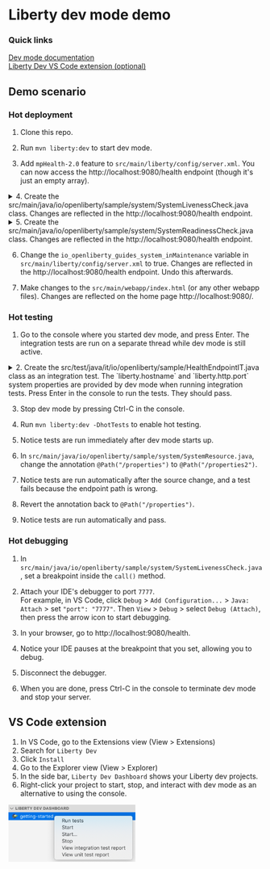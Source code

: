 # Liberty dev mode demo

### Quick links
[Dev mode documentation](https://github.com/OpenLiberty/ci.maven/blob/master/docs/dev.md)  
[Liberty Dev VS Code extension (optional)](https://marketplace.visualstudio.com/items?itemName=Open-Liberty.liberty-dev-vscode-ext)

## Demo scenario

### Hot deployment

1. Clone this repo.

2. Run `mvn liberty:dev` to start dev mode.

3. Add `mpHealth-2.0` feature to `src/main/liberty/config/server.xml`. You can now access the http://localhost:9080/health endpoint (though it's just an empty array).

<details>
    <summary>4. Create the src/main/java/io/openliberty/sample/system/SystemLivenessCheck.java class.  Changes are reflected in the http://localhost:9080/health endpoint.  </summary>

```
package io.openliberty.sample.system;

import javax.enterprise.context.ApplicationScoped;

import java.lang.management.MemoryMXBean;
import java.lang.management.ManagementFactory;

import org.eclipse.microprofile.health.Liveness;
import org.eclipse.microprofile.health.HealthCheck;
import org.eclipse.microprofile.health.HealthCheckResponse;

@Liveness
@ApplicationScoped
public class SystemLivenessCheck implements HealthCheck {

    @Override
    public HealthCheckResponse call() {
        MemoryMXBean memBean = ManagementFactory.getMemoryMXBean();
        long memUsed = memBean.getHeapMemoryUsage().getUsed();
        long memMax = memBean.getHeapMemoryUsage().getMax();
  
        return HealthCheckResponse.named(
            SystemResource.class.getSimpleName() + " liveness check")
                                  .withData("memory used", memUsed)
                                  .withData("memory max", memMax)
                                  .state(memUsed < memMax * 0.9).build();
    }
    
}
```
</details>

<details>
    <summary>5. Create the src/main/java/io/openliberty/sample/system/SystemReadinessCheck.java class.  Changes are reflected in the http://localhost:9080/health endpoint. </summary>

```
package io.openliberty.sample.system;

import javax.enterprise.context.ApplicationScoped;

import javax.inject.Inject;
import javax.inject.Provider;

import org.eclipse.microprofile.config.inject.ConfigProperty;
import org.eclipse.microprofile.health.Readiness;
import org.eclipse.microprofile.health.HealthCheck;
import org.eclipse.microprofile.health.HealthCheckResponse;
import org.eclipse.microprofile.health.HealthCheckResponseBuilder;

@Readiness
@ApplicationScoped
public class SystemReadinessCheck implements HealthCheck {

    @Inject
    @ConfigProperty(name = "io_openliberty_guides_system_inMaintenance")
    Provider<String> inMaintenance;
	
    @Override
    public HealthCheckResponse call() {
        HealthCheckResponseBuilder builder = HealthCheckResponse.named(
		SystemResource.class.getSimpleName() + " readiness check");
        if (inMaintenance != null && inMaintenance.get().equalsIgnoreCase("true")) {
            return builder.withData("services", "not available").down().build();
        }
        return builder.withData("services", "available").up().build();
    }
    
}
```
</details>

6. Change the `io_openliberty_guides_system_inMaintenance` variable in `src/main/liberty/config/server.xml` to true.  Changes are reflected in the http://localhost:9080/health endpoint.  Undo this afterwards.

7. Make changes to the `src/main/webapp/index.html` (or any other webapp files). Changes are reflected on the home page http://localhost:9080/.

### Hot testing

1. Go to the console where you started dev mode, and press Enter.  The integration tests are run on a separate thread while dev mode is still active.

<details>
    <summary>2. Create the src/test/java/it/io/openliberty/sample/HealthEndpointIT.java class as an integration test. The `liberty.hostname` and `liberty.http.port` system properties are provided by dev mode when running integration tests.  Press Enter in the console to run the tests. They should pass. </summary>
    
```
package it.io.openliberty.sample;

import static org.junit.Assert.assertEquals;

import javax.json.JsonObject;
import javax.ws.rs.client.Client;
import javax.ws.rs.client.ClientBuilder;
import javax.ws.rs.core.Response;

import org.apache.cxf.jaxrs.provider.jsrjsonp.JsrJsonpProvider;
import org.junit.After;
import org.junit.Before;
import org.junit.BeforeClass;
import org.junit.Test;

public class HealthEndpointIT {
    
    private static String baseUrl;
    private static final String HEALTH_ENDPOINT = "/health";
    private static final String LIVENESS_ENDPOINT = "/health/live";
    private static final String READINESS_ENDPOINT = "/health/ready";
    
    private Client client;
    private Response response;
    
    @BeforeClass
    public static void oneTimeSetup() {
        String hostname = System.getProperty("liberty.hostname", "localhost");
        String port = System.getProperty("liberty.http.port", "9080");
        baseUrl = "http://" + hostname + ":" + port + "/";
    }
    
    @Before
    public void setup() {
        response = null;
        client = ClientBuilder.newClient();
        client.register(JsrJsonpProvider.class);
    }
    
    @After
    public void teardown() {
        response.close();
        client.close();
    }

    @Test
    public void testHealthEndpoint() {
        String healthURL = baseUrl + HEALTH_ENDPOINT;
        response = this.getResponse(baseUrl + HEALTH_ENDPOINT);
        this.assertResponse(healthURL, response);
        
        JsonObject healthJson = response.readEntity(JsonObject.class);
        String expectedOutcome = "UP";
        String actualOutcome = healthJson.getString("status");
        assertEquals("Application should be healthy", expectedOutcome, actualOutcome);
       
        JsonObject healthCheck = healthJson.getJsonArray("checks").getJsonObject(0);
        String healthCheckName = healthCheck.getString("name");
        actualOutcome = healthCheck.getString("status");
        assertEquals(healthCheckName + " wasn't healthy", expectedOutcome, actualOutcome);

        healthCheck = healthJson.getJsonArray("checks").getJsonObject(1);
        healthCheckName = healthCheck.getString("name");
        actualOutcome = healthCheck.getString("status");
        assertEquals(healthCheckName + " wasn't healthy", expectedOutcome, actualOutcome);
    }

    @Test
    public void testLivenessEndpoint() {
        String livenessURL = baseUrl + LIVENESS_ENDPOINT;
        response = this.getResponse(baseUrl + LIVENESS_ENDPOINT);
        this.assertResponse(livenessURL, response);
        
        JsonObject healthJson = response.readEntity(JsonObject.class);
        String expectedOutcome = "UP";
        String actualOutcome = healthJson.getString("status");
        assertEquals("Applications liveness check passed", expectedOutcome, actualOutcome);
    }

    @Test
    public void testReadinessEndpoint() {
        String readinessURL = baseUrl + READINESS_ENDPOINT;
        response = this.getResponse(baseUrl + READINESS_ENDPOINT);
        this.assertResponse(readinessURL, response);
        
        JsonObject healthJson = response.readEntity(JsonObject.class);
        String expectedOutcome = "UP";
        String actualOutcome = healthJson.getString("status");
        assertEquals("Applications readiness check passed", expectedOutcome, actualOutcome);
    }
   
    private Response getResponse(String url) {
        return client.target(url).request().get();
    }

    private void assertResponse(String url, Response response) {
        assertEquals("Incorrect response code from " + url, 200, response.getStatus());
    }

}
```
</details>

3. Stop dev mode by pressing Ctrl-C in the console.

4. Run `mvn liberty:dev -DhotTests` to enable hot testing.

5. Notice tests are run immediately after dev mode starts up.

6. In `src/main/java/io/openliberty/sample/system/SystemResource.java`, change the annotation `@Path("/properties")` to `@Path("/properties2")`.

7. Notice tests are run automatically after the source change, and a test fails because the endpoint path is wrong.

8. Revert the annotation back to `@Path("/properties")`.

9. Notice tests are run automatically and pass.

### Hot debugging

1. In `src/main/java/io/openliberty/sample/system/SystemLivenessCheck.java`, set a breakpoint inside the `call()` method.

2. Attach your IDE's debugger to port `7777`.  
For example, in VS Code, click `Debug` > `Add Configuration...` > `Java: Attach` > set `"port": "7777"`.  Then `View` > `Debug` > select `Debug (Attach)`, then press the arrow icon to start debugging.

3. In your browser, go to http://localhost:9080/health.

4. Notice your IDE pauses at the breakpoint that you set, allowing you to debug.

5. Disconnect the debugger.

6. When you are done, press Ctrl-C in the console to terminate dev mode and stop your server.

## VS Code extension

1. In VS Code, go to the Extensions view (View > Extensions)
2. Search for `Liberty Dev`
3. Click `Install`
4. Go to the Explorer view (View > Explorer)
5. In the side bar, `Liberty Dev Dashboard` shows your Liberty dev projects.
6. Right-click your project to start, stop, and interact with dev mode as an alternative to using the console.
<img src="libertydev_vscode.png" width="50%" height="50%" title="Liberty Dev VS Code extension">
